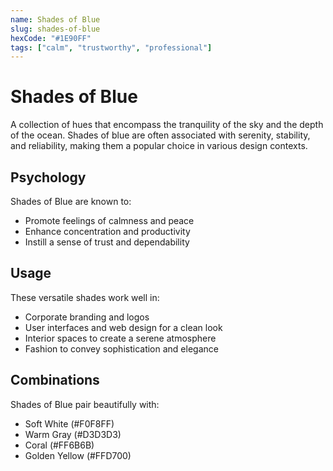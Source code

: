 ```yaml
---
name: Shades of Blue
slug: shades-of-blue
hexCode: "#1E90FF"
tags: ["calm", "trustworthy", "professional"]
---
```


# Shades of Blue

A collection of hues that encompass the tranquility of the sky and the depth of the ocean. Shades of blue are often associated with serenity, stability, and reliability, making them a popular choice in various design contexts.

## Psychology

Shades of Blue are known to:
- Promote feelings of calmness and peace
- Enhance concentration and productivity
- Instill a sense of trust and dependability

## Usage

These versatile shades work well in:
- Corporate branding and logos
- User interfaces and web design for a clean look
- Interior spaces to create a serene atmosphere
- Fashion to convey sophistication and elegance

## Combinations

Shades of Blue pair beautifully with:
- Soft White (#F0F8FF)
- Warm Gray (#D3D3D3)
- Coral (#FF6B6B)
- Golden Yellow (#FFD700)
